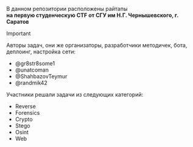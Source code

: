 В данном репозитории расположены райтапы <br>
**на первую студенческую CTF от СГУ им Н.Г. Чернышевского, г. Саратов**

>[!IMPORTANT]
> Авторы задач, они же организаторы, разработчики методичек, бота, деплоинг, настройка сети:
> - @gr8str8some1
> - @unatcoman
> - @ShahbazovTeymur
> - @randmik42

Участники решали задачи из следующих категорий:
- Reverse
- Forensics
- Crypto
- Stego
- Osint
- Web
